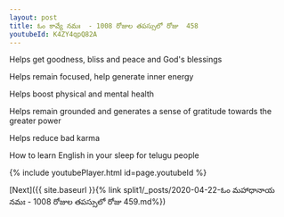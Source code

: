 ```yaml
---
layout: post
title: ఓం కావ్యే నమః  - 1008 రోజుల తపస్సులో రోజు  458
youtubeId: K4ZY4qpQ82A
---
```

 
 
Helps get goodness, bliss and peace and God's blessings
 
Helps remain focused, help generate inner energy 
 
Helps boost physical and mental health 
 
Helps remain grounded and generates a sense of gratitude towards the greater power 
 
Helps reduce bad karma
 
How to learn English in your sleep for telugu people
 
 
 
 


{% include youtubePlayer.html id=page.youtubeId %}
 
[Next]({{ site.baseurl }}{% link split1/_posts/2020-04-22-ఓం మహాధానాయ నమః  - 1008 రోజుల తపస్సులో రోజు  459.md%})
 
